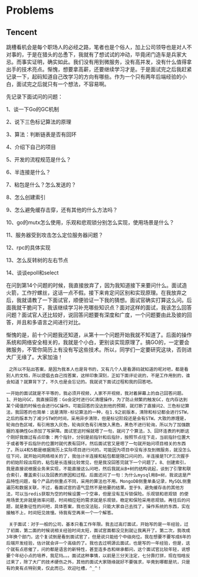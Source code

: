 # Problems

## Tencent

跳槽看机会是每个职场人的必经之路，笔者也是个俗人，加上公司领导也是对人不对事的，于是在猎头的怂恿下，我就有了想试试的冲动，毕竟闭门造车是兵家大忌。而事实证明，确实如此。我们没有用到微服务，没有高并发，没有什么值得拿出手的技术亮点。惭愧，想要拿高薪，还要继续学习才是。于是面试完之后我赶紧记录一下，起码知道自己改学习的方向有哪些。作为一个只有两年后端经验的小白，面试完之后就只有一个想法，不容易啊。

先记录下面试问的问题：

1、谈一下Go的GC机制

2、说下三色标记算法的原理

3、算法：判断链表是否有回环

4、介绍下自己的项目

5、开发的流程规范是什么？

6、半连接是什么？

7、粘包是什么？怎么发送的？

8、怎么创建索引

9、怎么避免缓存击穿，还有其他的什么方法吗？

10、go的mutx怎么使用，乐观和悲观锁分别怎么实现，使用场景是什么？

11、服务器受到攻击怎么定位服务器问题？

12、rpc的具体实现

13、怎么反转树的左右节点

14、谈谈epoll和select

在问到第14个问题的时候，我直接放弃了，因为我知道接下来要问什么。面试造火箭，工作拧螺丝，这话一点不假。接下来肯定问区别和实现原理。在我放弃之后，我就请教了一下面试官，顺便验证一下我的猜想。面试官确实打算这么问。后面我就干脆问下，我该继续学习补充哪些知识点？面对这样的面试，我该怎么回答问题？面试官人还比较好，说回答问题要有深度和广度，一个问题要由此及彼的回答，并且和多语言之间进行对比。

惭愧的是，前十个问题我还知道，从第十一个问题开始我就不知道了。后面的操作系统和网络安全相关的，我就是个小白，更别谈实现原理了。搞GO的，一定要会微服务，不管你简历上有没有写这些技术。所以，同学们一定要研究这块，否则进大厂无缘了。大家加油！


     之所以不贴出答案，是因为我本人也是背书的，又有几个人是看源码就知道的呢对吧，都是看别人的文档，所以提倡去自己找答案，这样印象深刻，正如下面评论说的，不是工作用到的，谁会知道？就算背下了，不久也是会忘记的。我就说下面试过程和我的回答吧。
    
    一开始的面试就是不平等的，我必须开视频，人家不开视频，我对着屏幕上的自己回答问题。1、开始问GC，我直接回答：Go会定时进行GC清理操作，为了防止频繁的触发GC，在内存达到某个阈值的时候也会进行GC操作。可能回答的没达到他的预期，就打断了直接问2、三色标记算法，我回答的也简单：这是清除-标记算法的一种，在1.9之前版本，清除和标记都会进行STW，之后的版本为了减少STW的时间，采用异步清除，但是标记阶段还是会有STW。大致的原理是，轮询白色区域，有引用放入灰色，轮询灰色有引用放入黑色，黑色不进行轮询，所以为了加强数据的准确性Go添加了写屏障。面试官这时候就嗯了一句，就问了个算法，3、回环连表的判断这个刚好我做过有点印象：两个指针，分别是前指针和后指针，按照节点往下走，当前指针位置大于或者等于后指针的位置时就代表有回环。然后面试官又是嗯了一句就开始问项目相关的东西了。所以4和5都是根据简历上实际项目进行问的。可能因为项目中没有涉及到微服务，就没怎么往下问，就开始问网络相关的了，我估计半连接和粘包都是随口问问的，半连接是TCP三次握手的初始阶段出现的，粘包是长连接比较常见，但是我没回答完就下一个问题了。8、创建索引，我是直接说根据业务来实现，不能直接这么问吧，然后我就从B+树的结构说起，谈到了引擎和联合索引，覆盖索引以及回表的原因和过程。后面还问了一句：为什么mysql用B+树，我说这是产品特性问题，每个产品的侧重点不同，采用的算法也不用。MongoDB侧重单条记录，MySQL侧重遍历和数据关联，不过，看面试官的语气显然不是他要的结果。至于9、避免缓存击的其他方法，可以当redis获取为空的时候设置一个空串，但是没有互斥锁保险。乐观锁和悲观锁 的使用场景无非就是效率问题，时间相应短的需求就是乐观锁，稳定和保险采用悲观锁。再往后的问题，就是象征性的问吧，具体答案，我也没法贴，只能大家自己去找了，操作系统的东西，实在接触不上，时间短见效慢。待我有空再来一个一个解答。
    
     关于面试：对于一般的公司，基本只看工作年限。我去过高灯面试，开始写的是一年经验，过了初面，第二面的时候说相关经验时间太短，面试官面都没见到就让我离开了。第二次，我改成3年换个部门，这个复试倒是看到面试官了，但是说只能给个中级岗位。我在想要不要写成6年的后端开发经验，估计就会评一个高级的了。我也去过明源云面试，也是写的一年经验，但是，这个就有点悲催了，问的都是语言的新特性，甚至连多态和继承都问，这个面试官比较年轻，说想要个年纪小点的培养，我尼玛。。。面试这种事情，以前是三分天注定，七分靠打拼，现在怕啥反过来了，除了大厂的技术硬伤之外，其他的面试大家随缘就好不要强求，毕竟到哪都是坑，只是有的臭有点特别臭，仅此而已。欢迎吐槽，^_^！